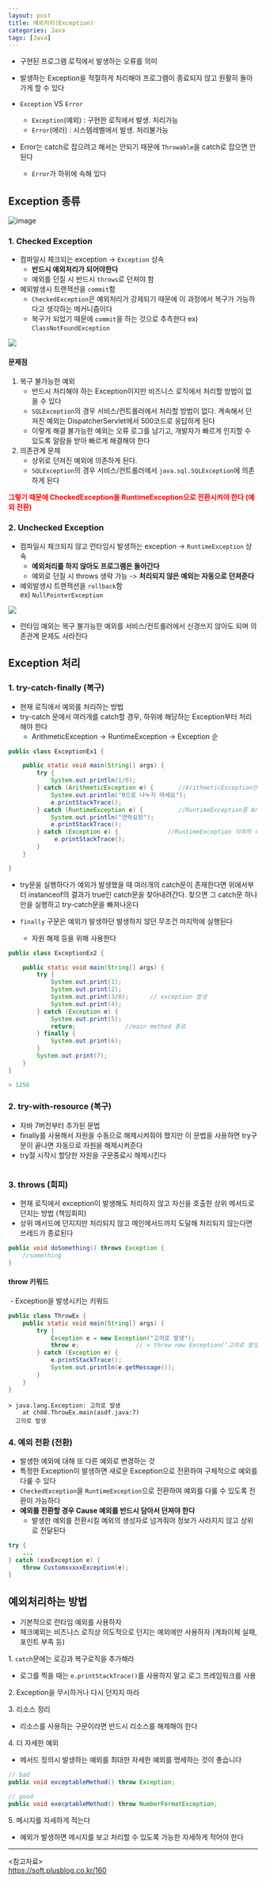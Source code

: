 ```yaml
---
layout: post
title: 예외처리(Exception)
categories: Java
tags: [Java]
---
```

- 구현된 프로그램 로직에서 발생하는 오류를 의미
- 발생하는 Exception을 적절하게 처리해야 프로그램이 종료되지 않고 원활히 돌아가게 할 수 있다

- `Exception` VS `Error`
  - `Exception`(예외) : 구현한 로직에서 발생. 처리가능
  - `Error`(에러) : 시스템레벨에서 발생. 처리불가능 
- Error는 catch로 잡으려고 해서는 안되기 때문에 `Throwable`을 catch로 잡으면 안된다 
  - `Error`가 하위에 속해 있다

## Exception 종류
![image](https://user-images.githubusercontent.com/48157259/168767264-a6e1e9ce-f107-4387-b2a1-f22f766edcab.png)

### 1. Checked Exception
- 컴파일시 체크되는 exception -> `Exception` 상속
  - **반드시 예외처리가 되어야한다** 
  - 예외를 던질 시 반드시 `throws`로 던져야 함
- 예외발생시 트랜잭션을 `commit`함  
  - `CheckedException`은 예외처리가 강제되기 때문에 이 과정에서 복구가 가능하다고 생각하는 메커니즘이다
  - 복구가 되었기 때문에 `commit`을 하는 것으로 추측한다 
ex) `ClassNotFoundException`

![](https://user-images.githubusercontent.com/48157259/172034206-fa7d42a9-d344-48ca-aab4-d0e66749835f.png)

#### 문제점

1. 복구 불가능한 예외
   - 반드시 처리해야 하는 Exception이지만 비즈니스 로직에서 처리할 방법이 없을 수 있다
   - `SQLException`의 경우 서비스/컨트롤러에서 처리할 방법이 없다. 계속해서 던져진 예외는 DispatcherServlet에서 500코드로 응답하게 된다
   - 이렇게 해결 불가능한 예외는 오류 로그를 남기고, 개발자가 빠르게 인지할 수 있도록 알람을 받아 빠르게 해결해야 한다
2. 의존관계 문제
   - 상위로 던져진 예외에 의존하게 된다.
   - `SQLException`의 경우 서비스/컨트롤러에서 `java.sql.SQLException`에 의존하게 된다

**<span style="color:red">그렇기 때문에 CheckedException을 RuntimeException으로 전환시켜야 한다 (예외 전환)</span>**

### 2. Unchecked Exception
- 컴파일시 체크되지 않고 런타임시 발생하는 exception -> `RuntimeException` 상속
  - **예외처리를 하지 않아도 프로그램은 돌아간다** 
  - 예외로 던질 시 throws 생략 가능 -> **처리되지 않은 예외는 자동으로 던져준다**
- 예외발생시 트랜잭션을 `rollback`함  
ex) `NullPointerException`

![](https://user-images.githubusercontent.com/48157259/172034229-6198ae7f-26ae-4d54-94a9-b90f05c01bd9.png)

- 런타임 예외는 복구 불가능한 예외를 서비스/컨트롤러에서 신경쓰지 않아도 되며 의존관계 문제도 사라진다


## Exception 처리
### 1. try-catch-finally (복구)
- 현재 로직에서 예외를 처리하는 방법
- try-catch 문에서 여러개를 catch할 경우, 하위에 해당하는 Exception부터 처리해야 한다  
  - ArithmeticException -> RuntimeException -> Exception 순

```java
public class ExceptionEx1 {

	public static void main(String[] args) {
		try {
		    System.out.println(1/0);
		} catch (ArithmeticException e) {		//ArithmeticException만 실행
		    System.out.println("0으로 나누지 마세요");
        	e.printStackTrace();
		} catch (RuntimeException e) {			//RuntimeException중 ArithmeticException이 아닌것만 실행
		    System.out.println("연락요망");
		    e.printStackTrace();	
		} catch (Exception e) {				 //RuntimeException 이외의 나머지 Exception이 실행		
       		 e.printStackTrace();
        }
    }

}
```
- try문을 실행하다가 예외가 발생했을 때 여러개의 catch문이 존재한다면 위에서부터 instanceof의 결과가 true인 catch문을 찾아내려간다. 찾으면 그 catch문 하나만을 실행하고 try-catch문을 빠져나온다


- `finally` 구문은 예외가 발생하던 발생하지 않던 무조건 마지막에 실행된다 
  - 자원 해제 등을 위해 사용한다

```java
public class ExceptionEx2 {

	public static void main(String[] args) {
		try {
			System.out.print(1);
			System.out.print(2);
			System.out.print(3/0);		// exception 발생
			System.out.print(4);
		} catch (Exception e) {
			System.out.print(5);
			return;				 //main method 종료
		} finally {
			System.out.print(6);
		}
		System.out.print(7);
	}	
}

```

```java
> 1256
```

### 2. try-with-resource (복구)
- 자바 7버전부터 추가된 문법
- finally를 사용해서 자원을 수동으로 해제시켜줘야 했지만 이 문법을 사용하면 try구문이 끝나면 자동으로 자원을 해제시켜준다
- try절 시작시 할당한 자원을 구문종료시 해제시킨다

```java

```

### 3. throws (회피)
- 현재 로직에서 exception이 발생해도 처리하지 않고 자신을 호출한 상위 메서드로 던지는 방법 (책임회피)
- 상위 메서드에 던지지만 처리되지 않고 메인메서드까지 도달해 처리되지 않는다면 쓰레드가 종료된다

```java
public void doSomething() throws Exception { 
	//something
}
```

#### throw 키워드
 - Exception을 발생시키는 키워드

```java
public class ThrowEx {
	public static void main(String[] args) {
		try {
		    Exception e = new Exception("고의로 발생");
		    throw e;				// = throw new Exception("고의로 발생");
		} catch (Exception e) {
		    e.printStackTrace();
		    System.out.println(e.getMessage());
		}
	}
}
```

```
> java.lang.Exception: 고의로 발생
  	at ch08.ThrowEx.main(asdf.java:7)
  고의로 발생
```

### 4. 예외 전환 (전환)
- 발생한 예외에 대해 또 다른 예외로 변경하는 것
- 특정한 Exception이 발생하면 새로운 Exception으로 전환하여 구체적으로 예외를 다룰 수 있다
- `CheckedException`을 `RuntimeException`으로 전환하여 예외를 다룰 수 있도록 전환이 가능하다
- **예외를 전환할 경우 Cause 예외를 반드시 담아서 던져야 한다**
  - 발생한 예외를 전환시킬 예외의 생성자로 넘겨줘야 정보가 사라지지 않고 상위로 전달된다

```java
try {
	...
} catch (xxxException e) {
	throw CustomxxxxxException(e);
}
```

## 예외처리하는 방법
- 기본적으로 런타임 예외를 사용하자
- 체크예외는 비즈니스 로직상 의도적으로 던지는 예외에만 사용하자 (계좌이체 실패, 포인트 부족 등)

1\. `catch`문에는 로깅과 복구로직을 추가해라
- 로그를 찍을 때는 `e.printStackTrace()`를 사용하지 말고 로그 프레임워크를 사용

2\. Exception을 무시하거나 다시 던지지 마라

3\. 리소스 정리
- 리소스를 사용하는 구문이라면 반드시 리소스를 해제해야 한다

4\. 더 자세한 예외
- 메서드 정의시 발생하는 예외를 최대한 자세한 예외를 명세하는 것이 좋습니다

```java
// bad
public void exceptableMethod() throw Exception;

// good
public void execptableMethod() throw NumberFormatException;
```

5\. 메시지를 자세하게 적는다
- 예외가 발생하면 메시지를 보고 처리할 수 있도록 가능한 자세하게 적어야 한다


<hr>

\<참고자료>  
https://soft.plusblog.co.kr/160